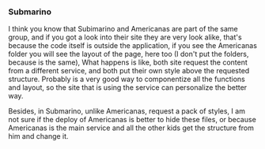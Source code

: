 ### Submarino

I think you know that Subimarino and Americanas are part of the same group, and if you got a look into their site they are very look alike, that's because the code itself is outside the application, if you see the Americanas folder you will see the layout of the page, here too (I don't put the folders, because is the same), What happens is like, both site request the content from a different service, and both put their own style above the requested structure. Probably is a very good way to componentize all the functions and layout, so the site that is using the service can personalize the better way.

Besides, in Submarino, unlike Americanas, request a pack of styles, I am not sure if the deploy of Americanas is better to hide these files, or because Americanas is the main service and all the other kids get the structure from him and change it.